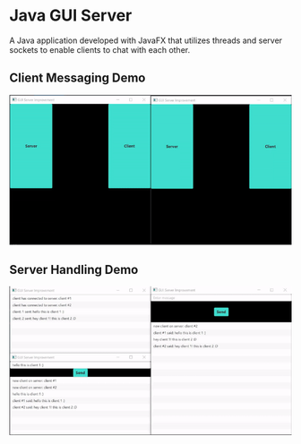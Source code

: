 # Java GUI Server
A Java application developed with JavaFX that utilizes threads and server sockets to enable clients to chat with each other.

## Client Messaging Demo
![](https://github.com/kushalex/JavaGUI_Server/blob/main/Demo1.gif)

## Server Handling Demo
![](https://github.com/kushalex/JavaGUI_Server/blob/main/Demo2.gif)
